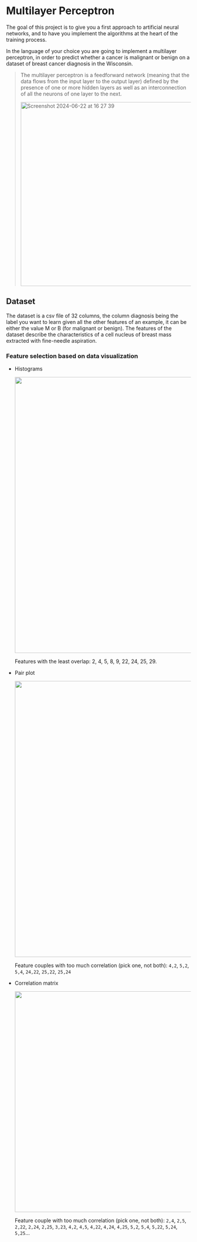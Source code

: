 # Multilayer Perceptron

The goal of this project is to give you a first approach to artificial neural networks,
and to have you implement the algorithms at the heart of the training process.

In the language of your choice you are going to implement a multilayer
perceptron, in order to predict whether a cancer is malignant or benign on a dataset of
breast cancer diagnosis in the Wisconsin.

> The multilayer perceptron is a feedforward network (meaning that the data
> flows from the input layer to the output layer) defined by the presence of one or more
> hidden layers as well as an interconnection of all the neurons of one layer to the next.
> 
> <img width="500" alt="Screenshot 2024-06-22 at 16 27 39" src="https://github.com/nicolasgasco/42_cursus/assets/73175085/682f245c-7359-4059-92a3-fffd3205d79d">

## Dataset
The dataset is a csv file of 32 columns, the column diagnosis being the label you want to learn given all the other features of an example,
it can be either the value M or B (for malignant or benign).
The features of the dataset describe the characteristics of a cell nucleus of breast mass extracted with fine-needle aspiration.

### Feature selection based on data visualization
- Histograms

  <img width="750" src="https://github.com/nicolasgasco/42_cursus/assets/73175085/9c8b9d7d-1003-4d91-b761-57af9a267ea8" alt=""/>

  Features with the least overlap: 2, 4, 5, 8, 9, 22, 24, 25, 29.
- Pair plot

  <img width="750" src="https://github.com/nicolasgasco/42_cursus/assets/73175085/3ce826eb-b265-4a63-bb22-668e29e18f60" alt=""/>

  Feature couples with too much correlation (pick one, not both): `4,2`, `5,2`, `5,4`, `24,22`, `25,22`, `25,24`  
- Correlation matrix

  <img width="600" src="https://github.com/nicolasgasco/42_cursus/assets/73175085/54cebfd1-e7fa-4c9e-9640-69e513c49300" alt=""/>

  Feature couple with too much correlation (pick one, not both): `2,4`, `2,5`, `2,22`, `2,24`, `2,25`, `3,23`, `4,2`, `4,5`, `4,22`, `4,24`, `4,25`, `5,2`, `5,4`, `5,22`, `5,24`, `5,25`...
